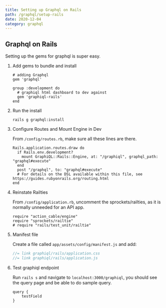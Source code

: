 ```yaml
---
title: Setting up Graphql on Rails
path: /graphql/setup-rails
date: 2020-12-04
category: graphql
---
```


## Graphql on Rails

Setting up the gems for graphql is super easy.

1. Add gems to bundle and install

   ```ru
   # adding Graphql
   gem 'graphql'

   group :development do
     # graphiql html dashboard to dev against
     gem 'graphiql-rails'
   end
   ```

2. Run the install

   ```ru
   rails g graphql:install
   ```

3. Configure Routes and Mount Engine in Dev

   From `/config/routes.rb`, make sure all these lines are there.

   ```ru
   Rails.application.routes.draw do
     if Rails.env.development?
       mount GraphiQL::Rails::Engine, at: "/graphiql", graphql_path: "graphql#execute"
     end
     post "/graphql", to: "graphql#execute"
     # For details on the DSL available within this file, see https://guides.rubyonrails.org/routing.html
   end
   ```

4. Reinstate Railties

   From `/config/application.rb`, uncomment the sprockets/railties, as it is normally unneeded for an API app.

   ```ru
   require "action_cable/engine"
   require "sprockets/railtie"
   # require "rails/test_unit/railtie"
   ```

5. Manifest file

   Create a file called `app/assets/config/manifest.js` and add:

   ```js
   //= link graphiql/rails/application.css
   //= link graphiql/rails/application.js
   ```

6. Test graphiql endpoint

   Run `rails s` and navigate to `localhost:3000/graphiql`, you should see the query page and be able to do sample query.

   ```ru
   query {
       testField
   }
   ```
